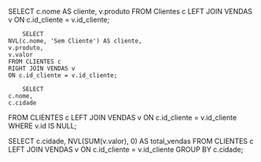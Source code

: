 SELECT
    c.nome AS cliente,
    v.produto
FROM Clientes c
LEFT JOIN VENDAS v
    ON c.id_cliente = v.id_cliente;

        SELECT
    NVL(c.nome, 'Sem Cliente') AS cliente,
    v.produto,
    v.valor
    FROM CLIENTES c
    RIGHT JOIN VENDAS v
    ON c.id_cliente = v.id_cliente;

        SELECT
    c.nome,
    c.cidade
FROM CLIENTES c
LEFT JOIN VENDAS v
    ON c.id_cliente = v.id_cliente
WHERE v.id IS NULL;

SELECT
    c.cidade,
    NVL(SUM(v.valor), 0) AS total_vendas
FROM CLIENTES c
LEFT JOIN VENDAS v
    ON c.id_cliente = v.id_cliente
GROUP BY c.cidade;



